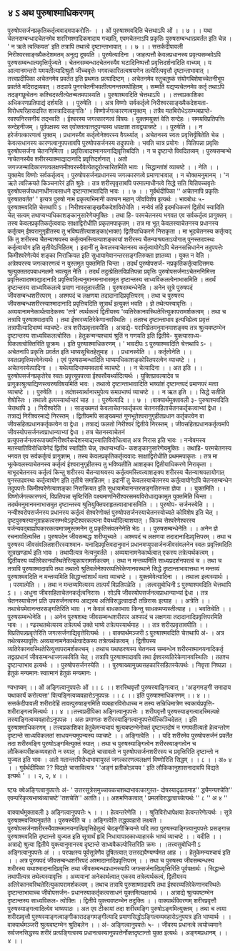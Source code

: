 ## ४ ऽ अथ पुरुषाश्माधिकरणम्
पुरुषोपसर्जनप्रकृतिकर्तृत्ववादमपाकरोति-
। । ओं पुरुषाश्मवदिति चेत्तथाऽपि ओं । । ७ । ।
यथा चेतनसम्बन्धादचेतनमेव शररिमश्मादिकमादाय गच्छति, एवमचेतनाऽपि
प्रकृतिः पुरुषसम्बन्धात्प्रवर्तत इति चेन्न । ' न ऋते त्वत्कियत' इति तत्रापि तथात्वे
दृष्टान्ताभावात् । । ७ । ।
सत्तर्कदीपावली
निरीश्वरसाङ्ख्यैकदेशमतम् अनूद्य दूषयति । पुरुषेत्यादिना । जाहत्पत्तौ केवलप्रधानस्य
प्रवृत्यसम्भवेऽपि पुरुषसम्बन्धात्यवृत्तिर्युज्यते । चेतनसम्बन्धादचेतनस्यैव घटादिनिष्पत्तौ
प्रवृत्तिदर्शनादिति वाच्यम् । य आत्मानमन्तरो यमयतीत्यादिश्रुतौ जीच्चवृत्तेः भगवत्कारितत्वश्रयणेन
तत्येरित्पवृत्तौ दृष्टान्ताभावात् ।तत्त्वप्रदीपिका
अचेतनमेव प्रवर्तत इति प्रथमतः प्रत्यादिष्टम् । अचेतनमेव स्तुचतुष्कं संयोगबिशेषाच्चेतनीभूय
प्रवर्तते मदिराद्रव्यवत् । तदपाये पुनरचेतनीभवतीत्यनन्तरमपोहितम् । सम्मतिं यद्यप्यचेतनमेव कर्तृ
तथाऽपि तदङ्गछूचेतनः कश्चिदस्तीत्येतन्मतमपास्यति । पुरुषाश्मवदिति चेत्तथाऽपि । ।
तत्त्वप्रकाशिका
अधिकरणप्रतिपाद्यं दर्शयति । । पुरुषेति । । अत्र विष्णोः सर्वकर्तृत्वे निरीश्वरसाङ्ख्यैकदेशमता-
विरोधपरिहारादस्ति शास्त्रादिसङ्गतिः' । विष्णोर्जगत्कारणत्वमुक्तम् । तत्रैव मतबिरोधेऽसम्भबप्राप्ते-
रवश्यनिरसनीयं तद्भवति । ईश्वरस्य जगत्कारणत्वं विषयः । युक्तमयुक्तं वेति सन्देहः ।
समयविप्रतिपत्तिः सन्देहनीजम् । पूर्वपक्षस्य स्त एवोक्तत्वात्तदुपन्यस्य धपक्षाश तावद्व्याचष्टे । ।
पुरुषेति । । न हरेर्जगत्कारणत्वं युक्तम् । प्रधानस्यैव कर्तृत्वेनेश्वरस्य वैयर्थ्यात् । अचेतनस्य स्वतः
प्रवृत्तिर्वृषितेति चेन्न । केवत्सधानस्य कारणत्वानुपपत्तावपि पुरुषोपसर्जनस्य तदुपपत्तेः । भवति चात्र
प्रयोगः । यितिपन्ना प्रवृत्तिः पुरुषोपसर्जना चेतननिमित्ता । प्रवृत्तित्वादश्मानयनाद्यिवृत्तिबदिति । न च
दृष्टान्ते विवदितव्यम् । पुरुषसम्बन्थे नाचेतनस्यैव शरीरस्याश्माद्यादानादि प्रवृत्तिदर्शनात् । अतो
जगज्जन्मादिकारणत्वलक्षणमीश्वरस्यैवेत्येतदूरोत्सारितमिति भावः । सिद्धान्तांशं व्याचष्टे । । नेति । ।
युक्तमेव विष्णोः सर्वकर्तृत्वम् । पुरुषोपसर्जनप्रधानस्य जगत्कारणत्वे प्रमाणाभावात् । न
चोक्तमनुमानम् । 'न ऋते त्वत्क्रियते किञ्चनारेरं इति श्रुतेः । तत्र शरीस्पृवृत्ताबपि परमात्माधीनत्वे
सिद्धे सति यितिपच्चवृत्तेः पुरुषोपसर्जयधानाधीनत्वसाधने दृष्टान्ताभावादिति भावः । । ७ । ।
गुर्वर्थदीपिका
'' अचेतनापि प्रकृतिः पुरुषातवर्तत' ' इत्यत्र पुरुषो नाम प्रकृत्यभिमानी कश्चन महान्
जीवविशेष इत्यर्थः ।
भावबोधः
५- पुरुषाश्मवदिति चेत्तथापि ऽ । निरीश्वरसाङ्खयैकदेशविरोधेति । नन्वेवं तर्हि इदमधिकरणं
द्वितीयं स्यादिति चेत् सत्यम् तथाप्यभ्यधिकाशङ्कानुसारेणेयमुक्तिः । तथा हि- परमचेतनस्य
भगवत एव सर्वकर्तृत्व प्रागुक्तम् । तस्य केवलप्रकृतिकर्तृत्ववादः साक्षाद्विरोधीति प्रकृतमपाकृतम् ।
तत्र मा भूत् केवलस्याचेतनस्य प्रधानस्य कर्तृत्वम् ईश्वरानुगृहीतस्य तु भविष्पतीत्याशङ्का(भाक्त)
द्वितीयाधिकरणे निराकृता । मा भूदचेतनस्य कर्तृत्वद् किं तु शरीरस्य चैतन्याश्रयस्य
कर्तृत्वमस्त्वित्याशङ्कायां शरीरस्य चैतन्याश्रयताऽयोगात् पुनस्तदवस्थः कर्तृत्वायोग इति
तृतीयेऽभिहितम् । इदानीं तु केवलस्याचेतनस्य कर्तृत्वायोगेऽपि चेतनसन्निधानेन तदुपपत्तेः
किमीश्वरेणेत्येवं शङ्का निराक्रियत इति सुधायामेवानन्तरसङ्गतिरुक्ता ज्ञातव्या । युक्त न वेति ।
अत्रेश्वरस्य जगत्कारणत्वं न युस्तमुत युक्तमिति चिन्ता । तदर्थं पुरुषोपसर्ज-
नप्रकृतिकर्तृत्वादिसमयः श्रुत्युक्ततदपबाधनक्षमो भवत्युत नेति । तदर्थं तदुत्प्रेक्षितविप्रतिपन्ना
प्रवृत्तिः पुरुषोपसर्जनाऽचेतननिमित्ता प्रवृत्तित्वादश्माद्यादानादि प्रवृत्तिवदित्यनुमानमनाभासमुत
दृष्टान्तस्य साध्यविकलत्वेनाभासमिति । तदर्थं दृष्टान्तस्य साध्यविकलत्वे प्रमाण नास्तुतास्तीति ।
पुरुषसम्बन्धेनेति । अनेन सूत्रे पुरुषपदं जीवसम्बन्धशरीरपरम् । अश्मपदं च लक्षणया
तदादानादिप्रवृत्तिपरम् । तथा च पुरुषस्य जीवसम्बन्धशरीरस्याश्मादानादि प्रवृत्तिवदिति सूत्रार्थं
इत्युक्तं भवति । ज्ञे तथेत्यस्यावृत्तिः । अव्ययानामनेकार्थत्वादेकस्य 'तत्रे' त्यर्थकत्वं द्वितीयस्य
'व्यतिरेकानवस्थितेरित्युकापरामर्शकत्वम् । तथा च तत्रापि पुरुषाश्मादावपि । तथा
ईश्वरव्यतिरेकेणानवस्थितिः । ततश्च दृष्टान्ताभाव इत्यभिप्रेत्य प्रवृत्तं तत्रापीत्यादिभाष्यं व्याचष्टे-
तत्र शरीरप्रवृत्तावपीति । अत्राद्ये- पराभिप्रेतमनुमानमाशङ्क्य तत्र श्रुत्यवष्टम्भेन दृष्टान्तस्य
साध्यविकलत्वोस्तिः । हेतुकन्मन्यश्चायं श्रुतिं न गणयति इति द्वितीये- युक्त्यासाध्य-
विकलत्वोक्तिरिति छूक्रमः । इति पुरुषाश्माधिकरणम् ।
' भावदीपः
ऽ पुरुषाश्मवदिति चेत्तथापि ऽ- । अचेतनापि प्रकृतिः प्रवर्तत इति भाष्यसूचितहेतुमाह । ।
प्रधानस्येति । । कर्तृत्वेनेति । । स्वतःप्रवृत्तिमत्त्वेनेत्यर्थः । एवं पुरुषसम्बन्धादिति
भाष्यमधिकाशङ्कोस्तिपरत्वेन व्याचष्टे । । अचेतनस्येत्पादिना । । यथेत्यादिभाष्यमवतार्य व्याचष्टे । ।
न चेत्यादिना । । अत इति । । पुरुषोपसर्जनप्रकृतेरेव स्वतः प्रवृत्त्युपपत्त्वा ईश्वरवैयर्थ्यादित्यर्थः ।
युक्तिप्रावल्यादेव च प्रागुकाश्रुत्याद्यिणस्त्वरुषविषयमिति भावः । तथात्वे दृष्टान्ताभावादिति
भाष्यांशं दृष्टान्तपदं प्रमाणपरं मत्वा व्याचष्टे । । पुरुषेति । । तदंशस्यार्थानारमुपेत्य समग्रभाष्यं
व्याचष्टे । । न ऋत इति । । सिद्धे सतीति शेषोस्तिः । तथात्वे इत्यस्यार्थान्तरं चाह । ।
पुरुषेत्यादि । । ७ । ।वाक्यार्थमुक्तावली
३- पुरुषाश्मवदिति चेत्तथापि ३ । निरीश्वरेति । । साङ्ख्यमतं केवलाचेतनकर्तृकत्व
चेतनसहिताचेतनकर्तृकत्वाभ्यां द्वेधा । तत्राद्यं निरीश्वरमाद्ये निरस्तम् । द्वितीयमपि साङ्ख्यमतं
गुणभूतेश्वरानुगृहीतप्रधान कर्तृकत्वेन वा जीवसहितप्रधानकर्तृकत्वेन वा द्वेधा । तत्राद्यं फलतो
निरीश्वरं द्वितीये निरस्तम् । जीवसहितप्रधानकर्तृत्वमपि जीवस्योपसर्जनत्वप्राधान्याभ्यां द्वेधा ।
तत्र चेतनस्याचेतनं प्रत्युपसर्जनत्वरूपाख्यनिरीश्वरैकदेशस्याद्यस्यातिविरोधित्वात् अत्र निरास इति
भावः । नन्वेवमस्य मतस्यातिविरोधित्वेनेदं द्वितीयं स्यादिति चेन्न, तथाप्यभ्यधि-
कशङ्कानुसारेणेयमुक्तिः । तथाहि- परमचेतनस्य भगवत एव सर्वकर्तृत्वं प्रागुक्तम् । तस्य
केवलप्रकृतिकर्तृत्ववादः साक्षाद्विरोधीति प्रथममपाकृतः । तत्र मा भूत्केवलस्याचेतनस्य कर्तृत्वं
ईश्वरानुगृहीतस्य तु भविष्यतीति आशङ्का द्वितीयाधिकरणे निराकृता । माभूदचेतनस्य कर्तृत्वं
किन्तु शरीरस्य चैतन्याश्रयस्य कर्तृत्वमस्त्वित्याशङ्क्य शरीरस्य चैतन्याश्रयतायोगात् पुनस्तदवस्थः
कर्तृत्वायोग इति तृतीये समाहितम् । इदानीं तु केवलस्याचेतनस्य कर्तृत्वायोगेऽपि चेतनसम्बन्धेन
तदुपपत्तेः किमीश्वरेणेत्याशङ्का निराक्रियत इति सुधायामेवानन्तरसङ्गतिरुस्ता ज्ञेया । । युक्तमिति
। । विष्णोर्जगत्कारणत्वं, विप्रतिपन्ना सृष्टिरिति वक्ष्यमाणनिरीश्वरसमयविरोधाद्यकामुत युक्तमिति
चिन्ता । तदर्थमनुमानमनाभासमुत दृष्टान्तस्य श्रुतियुक्तिपराहृतत्वादाभासमिति । । पुरुषोप-
सर्जनस्येति । । नन्वीश्वरोपसर्जनस्य प्रधानस्य कर्तृत्वं सेश्वरेणोक्तं पुरुषोपसर्जनस्याचेतनस्योच्यते
कोविशेष इति चेत् । दृष्टपुरुषस्यानुग्राहकत्वसम्भवेऽदृष्टेश्वरकल्पना वैयर्थ्यादित्याशयात् । किञ्च
सेश्वरेणेश्वरस्य पर्जन्यवद्बाह्योपकारकत्वमात्रमुस्तमनेन तु प्रकृतिसंवलनेनेति भेदः । ।
पुरुषसम्बन्धेनेति । । अनेन ज्ञे रचनावदित्यस्ति । पुरुषपदेन जीवसम्बद्धः शरीप्युच्यते । अश्मपदं
च लक्षणया तदादानादिप्रवृत्तिपरम् । तथा च पुरुषस्य जीवसंवलितशरीरस्याश्मान-
यनादिप्रवृत्तिवदानुमानं प्रधानमप्युपसर्जनजीवसंवलनेन स्वतः प्रवृत्तिमदिति सूत्रखण्डार्थ इति
भावः । तथापीत्यत्र नेत्यनुवर्तते । अव्ययानामनेकार्थत्वात् एकस्य तत्रेत्यर्थकत्वम् । द्वितीयस्य
व्यतिरेकानवस्थितेरित्युकापरामर्शकत्वम् । तथा न मन्तव्यमिति साध्यप्रदर्शनपरत्वं च । तथा च
तत्रापि पुरुषाश्मादावपि तथा तथात्वे श्रुतिवलेनेश्वरव्यतिरेकेणानवस्थाने सिद्धे दृष्टान्ताभावात्तथा
न मन्तव्यं पुरुषाश्मवदिति न मन्तव्यमिति सिद्धान्तांशार्थं मत्वा व्याचष्टे । । युक्तमेवेत्यादिना । ।
तथात्व इत्यस्यार्थः । । परमात्मेति । । तथा न मन्तव्यमित्यस्य तात्पर्यं विप्रतिपन्नेति । ।तत्त्वसुबोधिनी
ऽ पुरुषाश्मवदिति चेत्तथापि ऽ । । अधुना जीवसहिताचेतनकर्तृत्वनिरासः । सोऽपि
जीवस्योपसर्जनत्वप्राधान्याभ्यां द्वेधा । तत्र चेतनस्याचेतनं प्रति उपसर्जनत्वस्य आद्यस्य
अतिविरुद्धत्वादादौ तन्निरासः इत्याह । । अत्रेति । । तथाचेयमेवानन्तरसङ्गतिरिति भावः । न केवलं
बाधकाभावः किन्तु साधकमप्यस्तीत्याह । । भवतिचेति । । पुरुषसम्बन्धेनेति । । अनेन पुरुषशब्दः
जीवसम्बन्धशरीरपर अश्मपदं च लक्षणया तदादानादिप्रवृत्तिपरमिति भावः । । ण्ढस्थतथेत्यस्य
तत्रेत्यर्थ उक्ते भाष्ये तत्रेत्यस्यार्थमाह । । तत्र शरीरप्रवृत्तावपीति । । विप्रतिपन्नप्रवृत्तेरिति
जगत्सर्जनाद्यिवृत्तेरित्यर्थः । ।
वाक्यार्थमञ्जरी
ऽ पुरुषाश्मवदिति चेत्तथापि अं- । अत्र तथेत्यस्यावृत्तिः अव्ययानामनेकार्थत्वादेकस्य
तत्रेत्यर्थकत्वम् । द्वितीयस्य व्यतिरेकानवस्थितेरित्युत्तापरामर्शकत्चम् । तथाच यथष्ठरुषस्य चेतनस्य
सम्बन्धेन शरीरमश्मानयनादिकर्तृ तद्वत्प्रधानं जीवसम्बन्धाजगत्कविति चेत् । तत्रापि
पुरुषाश्मादावपि तथा ईश्वरव्यतिरेकेणानवस्थितिः । ततश्च दृष्टान्ताभाव इत्यर्थः । ।
पुरुषोपसर्जनस्येति । । पुरुषाख्यामुख्यसहकारिसहितस्येत्पर्थः । निवृत्ता निष्पन्ना । हेतुकं
मन्यमानः स्वात्मानं हेतुकं मन्यमानः ।

ण्यभाष्यम्
।। ओं अङ्गित्वानुपपत्तेः ओं ।। ८ ।।
शरस्थिवृत्तौ पुरुषस्याङ्गित्वात् । 'अङ्गमङ्गी समादाय यथाकार्यं करोत्यसा'
वित्यङ्गित्वव्यवहारोऽनुपपन्नः ।। ८ ।। इति पुरुषाश्माधिकरणम् ।। ४ ।।
सत्तर्कदीपावली
शरीरादेहिं तावत्पुरुषाङ्गमिति व्यबहारविरोधाच्च न तस्य सन्निधिमात्रेण स्वकार्यप्रवृत्ति-
शरीराङ्गत्वमित्यर्थः ।। ४ ।।तत्त्वप्रदीपिका
अङ्गित्वानुपपत्तेः । शरीयवृत्तौ पुरुषस्याङ्गत्वादस्मिल्पक्षे तस्याङ्गित्वव्यवहारोऽनुपपन्नः । अतः
प्रमाणतः शरीरस्याङ्गित्वानुपपत्तेर्यत्किञ्चिदेतत् । इति पुरुषाश्माधिकरणम् ।
तत्त्वप्रकाशिका
हेतुकेमन्यचायं श्रुत्यबष्टम्भेनोक्तं दृष्टान्तदोषं न गणयतीत्यतो हेत्वन्तरेण दृष्टान्ते साध्यविकलतां
साधयन्त्यमुपन्यस्य व्याचष्टे । । अङ्गित्वेति । । यदि शरीरमेव पुरुषोपसर्जनं प्रवर्तेत तदा शरीरमङ्गि
पुरुषोऽङ्गमित्युक्तं स्यात् । तथा च पुरुषस्याङ्गित्वेन शरीरस्याङ्गत्वेन च लौकिकपरीक्षकव्यवहारो न
स्यात् । बिद्यते चासावतो न पुरुषोपसर्जनशरीरस्य च प्रवृत्तिरिति दृष्टान्तो न युज्यत इति भावः । अतो
मतान्तरविरोधाभावायुस्तं जगत्कारणत्वलक्षणं विष्णोरिति सिद्धम् । । ८ । । अ० ४ । ।
गुर्वर्थदीपिका
??
विद्यते चासावित्यत्र ' 'अङ्गं प्रतीकोऽवयव ' इति लौकिकानुशासनादावपि विद्यते
इत्यर्थः ' । । २, २, ४ । ।

ष्ट्यः
क्वेअङ्गित्वानुपपत्तेः अं- ' उत्तरसूत्रेसमुच्चायकचशब्दाभावत्कागुस्त- दोषस्यादृढतामाह''
द्ध्यैमन्यश्चेति'' एवम्परिकृत्यभाष्यंव्याचष्टे''तशचेति'' अतति।।। अशमणिकत्वात् '
प्रमलविरुद्धत्वाच्चेत्यर्थः '' ८ '' अ ४ ''

वाक्यार्थमुक्तावली
३ अङ्गित्वानुपपत्तेः ५ । । । हेत्वन्तरेणेति । । श्रुतिविरोधापेक्षया हेत्वन्तरेणेत्यर्थः । सूत्रे
पुरुषाश्मवजियनुवर्तते । पुरुषस्येति च । अङ्गित्वेति तद्ध्ववहारो लक्ष्यते ।
पुरुषोपसर्जनशरीरस्यैवाश्ममानयनात्प्रिवृत्तिहेतुत्वं चेदङ्गीक्रियन्ते यदि तदा पुरुषस्याङ्गित्वानुपपत्तेः
प्रसङ्गान्न पुरुषाश्मवदिति दृष्टान्तो युज्यत इति सूत्रार्थं हृदि निधायापादकाध्याहारर्क भाष्यं
व्याचष्टे । । यदीति । । अत्राद्ये श्रुत्या द्वितीये युक्त्यानुमानस्य दृष्टान्ते साध्यवैकल्पोस्तिरिति
क्रमः । ।तत्त्वसुबोधिनी
ऽ अङ्गित्वानुपपत्तेः अं । । परपक्षस्य पूर्वसूत्रेणैव दूषितत्वात् उत्तरद्यवैण्यर्ण्यमत आह । ।
हेतुकेमन्यश्चायं इति । । अत्र पुरुषपदं जीवसम्बन्धशरीरपदं अश्मादानादिप्रवृत्तिपरम् । । तथा च
पुरुषस्य जीवसम्बन्धस्य शरीरस्य यथाश्मादानादिप्रवृत्तिः तथा जीवसम्बन्धप्रधानस्यापि
जगत्सर्जनादिप्रवृत्तिरिति पूर्वपक्षार्थः । सिद्धान्ते तथापीत्यत्र तथेत्यस्यावृत्तिः । अव्ययानां
अनेकार्थत्वात् एकस्य तत्रेत्यर्थकत्वं, द्वितीयस्य अतिरेकानवस्थितेरित्युकापरामर्शकत्वम् । तथाच
तत्रापि पुरुशाष्मादावपि तथा ईश्वरव्यतिरेकेणानवस्थितेः दृष्टान्ताभावाच्च जीवोपसर्जन-
प्रधानस्याकर्तृकत्वसाधनं युक्तमित्यक्षरार्थः । । अत्राद्ये श्रुत्यवष्टम्भेन दृष्टान्तस्य साध्यविकल-
त्वोक्तिः । द्वितीये युक्त्यवष्टम्भेन तदुक्तिः । ।
वाक्यार्थविवरणम्
शरीरप्रवृत्तौ पुरुषस्याङ्गत्वादित्येव भाष्यपाठः । अत एव टीकायां तदा शरीरमङ्गि
पुरुषोऽङ्गमित्युक्तम् । तथा च त्वया शरीरप्रवृत्तौ पुरुषस्याङ्गत्वाङ्गीकारादङ्गमङ्गीत्यादि
प्रमाणसिद्धोऽङ्गित्वव्यवहारोऽनुपपत्र इति भाष्यार्थः । ।
वाक्यार्थमञ्जरी
श्रुत्यवष्टम्भेन श्रुतिबलेन । । अं- अङ्गित्वानुपपत्तेः ५- । जीवस्य प्रधानत्वे त्वयोच्यमाने
सर्वजनसिद्धस्य शरीरं प्रत्यङ्गित्वस्य प्रधानत्वस्यानुपपत्तेर्नोक्तदृष्टान्तो युक्त इत्यर्थः ।
अङ्गमप्रधानम् । । ४ । ।
 